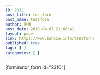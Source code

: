 ```yaml
---
ID: 2311
post_title: testforn
post_name: testforn
author: 半撇
post_date: 2019-04-07 21:08:41
layout: page
link: https://www.banpie.info/testforn/
published: true
tags: [ ]
categories: [ ]
---
```

<!-- wp:forminator/forms {"module_id":"2310"} -->
<div class="forminator-guttenberg">[forminator_form id="2310"]</div>
<!-- /wp:forminator/forms -->